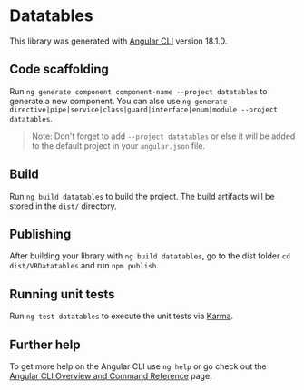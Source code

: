# Datatables

This library was generated with [Angular CLI](https://github.com/angular/angular-cli) version 18.1.0.

## Code scaffolding

Run `ng generate component component-name --project datatables` to generate a new component. You can also use `ng generate directive|pipe|service|class|guard|interface|enum|module --project datatables`.

> Note: Don't forget to add `--project datatables` or else it will be added to the default project in your `angular.json` file.

## Build

Run `ng build datatables` to build the project. The build artifacts will be stored in the `dist/` directory.

## Publishing

After building your library with `ng build datatables`, go to the dist folder `cd dist/VRDatatables` and run `npm publish`.

## Running unit tests

Run `ng test datatables` to execute the unit tests via [Karma](https://karma-runner.github.io).

## Further help

To get more help on the Angular CLI use `ng help` or go check out the [Angular CLI Overview and Command Reference](https://angular.dev/tools/cli) page.
